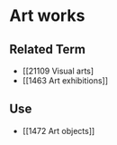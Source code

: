 # Art works  

## Related Term

- [[21109 Visual arts]
- [[1463 Art exhibitions]]  

## Use

- [[1472 Art objects]]  

